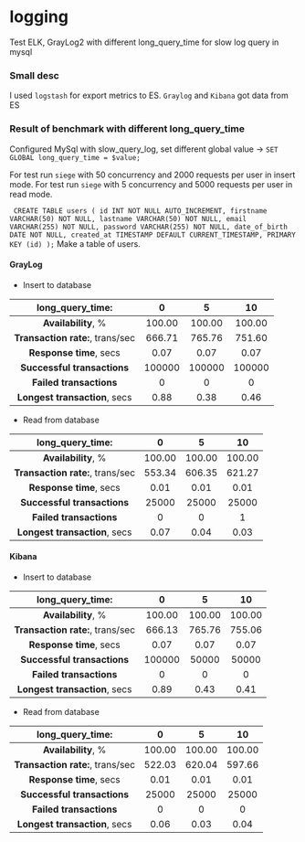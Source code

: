 # logging
Test ELK, GrayLog2 with different long_query_time for slow log query in mysql

### Small desc
I used `logstash` for export metrics to ES.
`Graylog` and `Kibana` got data from ES

### Result of benchmark with different long_query_time

Configured MySql with slow_query_log, set different global value -> `SET GLOBAL long_query_time = $value;`

For test run `siege` with 50 concurrency and 2000 requests per user in insert mode.
For test run `siege` with 5 concurrency and 5000 requests per user in read mode.

`  CREATE TABLE users (
id INT NOT NULL AUTO_INCREMENT,
firstname VARCHAR(50) NOT NULL,
lastname VARCHAR(50) NOT NULL,
email VARCHAR(255) NOT NULL,
password VARCHAR(255) NOT NULL,
date_of_birth DATE NOT NULL,
created_at TIMESTAMP DEFAULT CURRENT_TIMESTAMP,
PRIMARY KEY (id)
);
` Make a table of users.

#### GrayLog

* Insert to database


|         long_query_time:      | **0**  | **5** | **10** |
|:------------------------------:|:------:|:-------:|:-------:|
|      **Availability**, %      | 100.00  | 100.00  | 100.00  |
|**Transaction rate:**, trans/sec |  666.71  |  765.76 |  751.60   |
|    **Response time**, secs    |  0.07  |  0.07   |  0.07   |
|  **Successful transactions**  | 100000   | 100000  | 100000  |
|    **Failed transactions**    |   0    |    0    |    0    |
| **Longest transaction**, secs |  0.88  |  0.38   |  0.46   |


* Read from database

|         long_query_time:      | **0**  | **5** | **10** |
|:------------------------------:|:------:|:-------:|:-------:|
|      **Availability**, %      | 100.00  | 100.00  | 100.00  |
|**Transaction rate:**, trans/sec |  553.34  |  606.35 |  621.27   |
|    **Response time**, secs    |  0.01  |  0.01   |  0.01   |
|  **Successful transactions**  | 25000   | 25000  | 25000  |
|    **Failed transactions**    |   0    |    0    |    1    |
| **Longest transaction**, secs |  0.07  |  0.04   |  0.03   |

#### Kibana

* Insert to database

|         long_query_time:      | **0**  | **5** | **10** |
|:------------------------------:|:------:|:-------:|:-------:|
|      **Availability**, %      | 100.00  | 100.00  | 100.00  |
|**Transaction rate:**, trans/sec |  666.13  |  765.76 |  755.06   |
|    **Response time**, secs    |  0.07  |  0.07   |  0.07   |
|  **Successful transactions**  | 100000   | 50000  | 50000  |
|    **Failed transactions**    |   0    |    0    |    0    |
| **Longest transaction**, secs |  0.89  |  0.43   |  0.41   |


* Read from database

|         long_query_time:      | **0**  | **5** | **10** |
|:------------------------------:|:------:|:-------:|:-------:|
|      **Availability**, %      | 100.00  | 100.00  | 100.00  |
|**Transaction rate:**, trans/sec |  522.03  |  620.04 |  597.66   |
|    **Response time**, secs    |  0.01  |  0.01   |  0.01   |
|  **Successful transactions**  | 25000   | 25000  | 25000  |
|    **Failed transactions**    |   0    |    0    |    0    |
| **Longest transaction**, secs |  0.06  |  0.03   |  0.04   |
